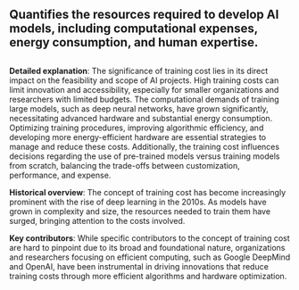 ## Quantifies the resources required to develop AI models, including computational expenses, energy consumption, and human expertise.
##

**Detailed explanation**: The significance of training cost lies in its direct impact on the feasibility and scope of AI projects. High training costs can limit innovation and accessibility, especially for smaller organizations and researchers with limited budgets. The computational demands of training large models, such as deep neural networks, have grown significantly, necessitating advanced hardware and substantial energy consumption. Optimizing training procedures, improving algorithmic efficiency, and developing more energy-efficient hardware are essential strategies to manage and reduce these costs. Additionally, the training cost influences decisions regarding the use of pre-trained models versus training models from scratch, balancing the trade-offs between customization, performance, and expense.

**Historical overview**: The concept of training cost has become increasingly prominent with the rise of deep learning in the 2010s. As models have grown in complexity and size, the resources needed to train them have surged, bringing attention to the costs involved.

**Key contributors**: While specific contributors to the concept of training cost are hard to pinpoint due to its broad and foundational nature, organizations and researchers focusing on efficient computing, such as Google DeepMind and OpenAI, have been instrumental in driving innovations that reduce training costs through more efficient algorithms and hardware optimization.